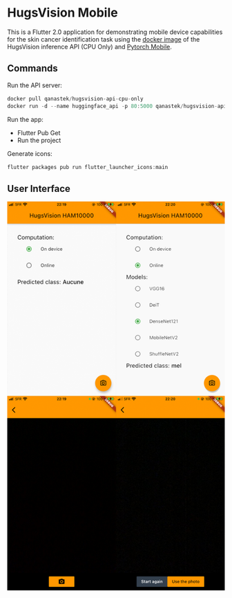 # HugsVision Mobile

This is a Flutter 2.0 application for demonstrating mobile device capabilities for the skin cancer identification task using the [docker image](https://hub.docker.com/repository/docker/qanastek/hugsvision-api-cpu-only) of the HugsVision inference API (CPU Only) and [Pytorch Mobile](https://pub.dev/packages/pytorch_mobile).

## Commands

Run the API server:

```dart
docker pull qanastek/hugsvision-api-cpu-only
docker run -d --name huggingface_api -p 80:5000 qanastek/hugsvision-api-cpu-only
```

Run the app:

* Flutter Pub Get
* Run the project

Generate icons:

```dart
flutter packages pub run flutter_launcher_icons:main
```

## User Interface

![IOS Preview](assets/preview.png)
